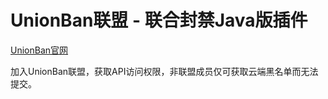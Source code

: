 # UnionBan联盟 - 联合封禁Java版插件

[UnionBan官网](https://unionban.icu "点击加入联盟")

加入UnionBan联盟，获取API访问权限，非联盟成员仅可获取云端黑名单而无法提交。
